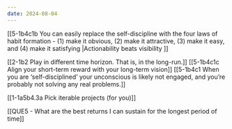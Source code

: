 ```yaml
---
date: 2024-08-04
---
```

[[5-1b4c1b You can easily replace the self-discipline with the four laws of habit formation - (1) make it obvious, (2) make it attractive, (3) make it easy, and (4) make it satisfying |Actionability beats visibility ]]

[[2-1b2 Play in different time horizon. That is, in the long-run.]]
[[5-1b4c1c Align your short-term reward with your long-term vision]]
[[5-1b4c1 When you are ‘self-disciplined’ your unconscious is likely not engaged, and you’re probably not solving any real problems.]]

[[1-1a5b4.3a Pick iterable projects (for you)]]

[[QUE5 - What are the best returns I can sustain for the longest period of time]]

